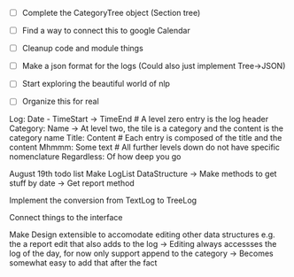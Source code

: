 -[ ] Complete the CategoryTree object (Section tree)
-[ ] Find a way to connect this to google Calendar
-[ ] Cleanup code and module things
-[ ] Make a json format for the logs (Could also just implement Tree->JSON)

-[ ] Start exploring the beautiful world of nlp

-[ ] Organize this for real

Log: Date - TimeStart -> TimeEnd # A level zero entry is the log header
    Category: Name -> At level two, the tile is a category and the content is the category name
        Title: Content # Each entry is composed of the title and the content
        Mhmmm: Some text # All further levels down do not have specific nomenclature
            Regardless: Of how deep you go

August 19th todo list
Make LogList DataStructure
-> Make methods to get stuff by date
-> Get report method

Implement the conversion from TextLog to TreeLog

Connect things to the interface

Make Design extensible to accomodate editing other data structures
e.g. the a report edit that also adds to the log
-> Editing always accessses the log of the day, for now only support append to the category
-> Becomes somewhat easy to add that after the fact